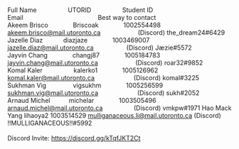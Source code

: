 <br>Full Name     UTORID     Student ID           Email            Best way to contact </br>
Akeem Brisco    Briscoak    1002554498    akeem.brisco@mail.utoronto.ca      (Discord) the_dream24#6429<br>
Jazelle Diaz    diazjaze    1003469007    jazelle.diaz@mail.utoronto.ca      (Discord) Jæzie#5572<br>
Jayvin Chang    changj87    1005184783    jayvin.chang@mail.utoronto.ca      (Discord) roar32#9852<br>
Komal Kaler     kalerko1    1005126962    komal.kaler@mail.utoronto.ca       (Discord) komal#3225<br>
Sukhman Vig     vigsukhm    1005256599    sukhman.vig@mail.utoronto.ca       (Discord) sukh#2052<br>
Arnaud Michel   michelar    1003505496    arnaud.michel@mail.utoronto.ca     (Discord) vmkpw#1971
Hao Mack Yang   lihaoya2    1003514529    mulliganaceous.li@mail.utoronto.ca (Discord) !!MULLIGANACEOUS!!#5992
<br></br>
Discord Invite: https://discord.gg/kTqfJKT2Ct
